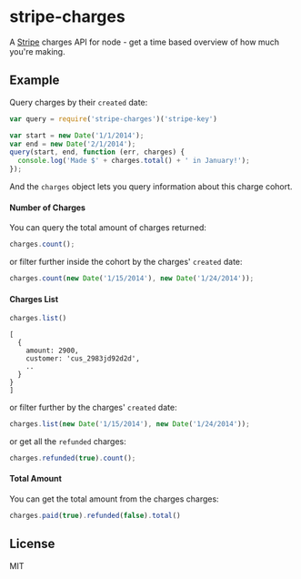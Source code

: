 
# stripe-charges

  A [Stripe](https://stripe.com) charges API for node  - get a time based overview of how much you're making.

## Example

Query charges by their `created` date:

```js
var query = require('stripe-charges')('stripe-key')

var start = new Date('1/1/2014');
var end = new Date('2/1/2014');
query(start, end, function (err, charges) {
  console.log('Made $' + charges.total() + ' in January!');
});
```

And the `charges` object lets you query information about this charge cohort.

#### Number of Charges

You can query the total amount of charges returned:

```js
charges.count();
```

or filter further inside the cohort by the charges' `created` date:

```js
charges.count(new Date('1/15/2014'), new Date('1/24/2014'));
```

#### Charges List

```js
charges.list()
```
```
[
  {
    amount: 2900,
    customer: 'cus_2983jd92d2d',
    ..
  }
}
]
```
or filter further by the charges' `created` date:

```js
charges.list(new Date('1/15/2014'), new Date('1/24/2014'));
```

or get all the `refunded` charges:

```js
charges.refunded(true).count();
```

#### Total Amount

You can get the total amount from the charges charges:

```js
charges.paid(true).refunded(false).total()
```

## License

MIT